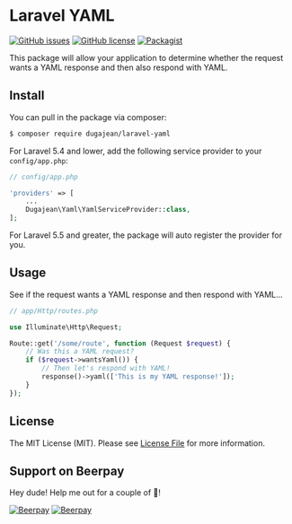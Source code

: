 # Laravel YAML

[![GitHub issues](https://img.shields.io/github/issues/dugajean/laravel-yaml.svg)](https://github.com/dugajean/laravel-yaml/issues) 
[![GitHub license](https://img.shields.io/badge/license-MIT-blue.svg)](https://raw.githubusercontent.com/dugajean/laravel-yaml/master/LICENSE) 
[![Packagist](https://img.shields.io/packagist/dt/dugajean/laravel-yaml.svg?maxAge=2592000)](https://packagist.org/packages/dugajean/laravel-yaml)

This package will allow your application to determine whether the request wants a YAML response and then also respond with YAML.

## Install

You can pull in the package via composer:
``` bash
$ composer require dugajean/laravel-yaml
```

For Laravel 5.4 and lower, add the following service provider to your ``config/app.php``:

```php
// config/app.php

'providers' => [
    ...
    Dugajean\Yaml\YamlServiceProvider::class,
];
```

For Laravel 5.5 and greater, the package will auto register the provider for you.

## Usage

See if the request wants a YAML response and then respond with YAML...

```php
// app/Http/routes.php

use Illuminate\Http\Request;

Route::get('/some/route', function (Request $request) {
	// Was this a YAML request?
	if ($request->wantsYaml()) {
		// Then let's respond with YAML!
		response()->yaml(['This is my YAML response!']);
	}
});
```

## License

The MIT License (MIT). Please see [License File](LICENSE.md) for more information.
## Support on Beerpay
Hey dude! Help me out for a couple of :beers:!

[![Beerpay](https://beerpay.io/dugajean/laravel-yaml/badge.svg?style=beer-square)](https://beerpay.io/dugajean/laravel-yaml)  [![Beerpay](https://beerpay.io/dugajean/laravel-yaml/make-wish.svg?style=flat-square)](https://beerpay.io/dugajean/laravel-yaml?focus=wish)
